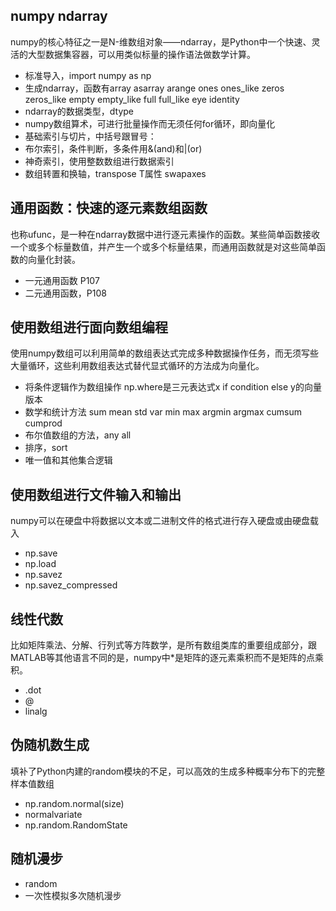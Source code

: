 ## numpy ndarray
numpy的核心特征之一是N-维数组对象——ndarray，是Python中一个快速、灵活的大型数据集容器，可以用类似标量的操作语法做数学计算。
- 标准导入，import numpy as np
- 生成ndarray，函数有array asarray arange ones ones_like zeros zeros_like empty empty_like full full_like eye identity
- ndarray的数据类型，dtype
- numpy数组算术，可进行批量操作而无须任何for循环，即向量化
- 基础索引与切片，中括号跟冒号：
- 布尔索引，条件判断，多条件用&(and)和|(or)
- 神奇索引，使用整数数组进行数据索引
- 数组转置和换轴，transpose T属性 swapaxes

## 通用函数：快速的逐元素数组函数
也称ufunc，是一种在ndarray数据中进行逐元素操作的函数。某些简单函数接收一个或多个标量数值，并产生一个或多个标量结果，而通用函数就是对这些简单函数的向量化封装。
- 一元通用函数 P107
- 二元通用函数，P108

## 使用数组进行面向数组编程
使用numpy数组可以利用简单的数组表达式完成多种数据操作任务，而无须写些大量循环，这些利用数组表达式替代显式循环的方法成为向量化。
- 将条件逻辑作为数组操作 np.where是三元表达式x if condition else y的向量版本
- 数学和统计方法 sum mean std var min max argmin argmax cumsum cumprod
- 布尔值数组的方法，any all
- 排序，sort
- 唯一值和其他集合逻辑

## 使用数组进行文件输入和输出
numpy可以在硬盘中将数据以文本或二进制文件的格式进行存入硬盘或由硬盘载入
- np.save
- np.load
- np.savez
- np.savez_compressed

## 线性代数
比如矩阵乘法、分解、行列式等方阵数学，是所有数组类库的重要组成部分，跟MATLAB等其他语言不同的是，numpy中*是矩阵的逐元素乘积而不是矩阵的点乘积。
- .dot
- @
- linalg

## 伪随机数生成
填补了Python内建的random模块的不足，可以高效的生成多种概率分布下的完整样本值数组
- np.random.normal(size)
- normalvariate
- np.random.RandomState

## 随机漫步
- random
- 一次性模拟多次随机漫步

